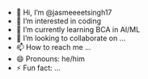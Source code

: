 - 👋 Hi, I’m @jasmeeeetsingh17
- 👀 I’m interested in coding 
- 🌱 I’m currently learning BCA in AI/ML
- 💞️ I’m looking to collaborate on ...
- 📫 How to reach me ...
- 😄 Pronouns: he/him
- ⚡ Fun fact: ...

<!---
jasmeeeetsingh17/jasmeeeetsingh17 is a ✨ special ✨ repository because its `README.md` (this file) appears on your GitHub profile.
You can click the Preview link to take a look at your changes.
--->
